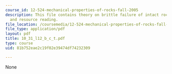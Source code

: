 ```yaml
---
course_id: 12-524-mechanical-properties-of-rocks-fall-2005
description: This file contains theory on brittle failure of intact rock with assigned
  and resource reading.
file_location: /coursemedia/12-524-mechanical-properties-of-rocks-fall-2005/81b752eae2c19f02e39474df74232309_10_31_l12_b_c_t.pdf
file_type: application/pdf
layout: pdf
title: 10_31_l12_b_c_t.pdf
type: course
uid: 81b752eae2c19f02e39474df74232309

---
```

None